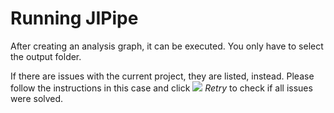 # Running JIPipe

After creating an analysis graph, it can be executed. You only have to select 
the output folder.

If there are issues with the current project, they are listed, instead. Please
follow the instructions in this case and click ![](resource://icons/actions/view-refresh.png) *Retry* to
check if all issues were solved.
